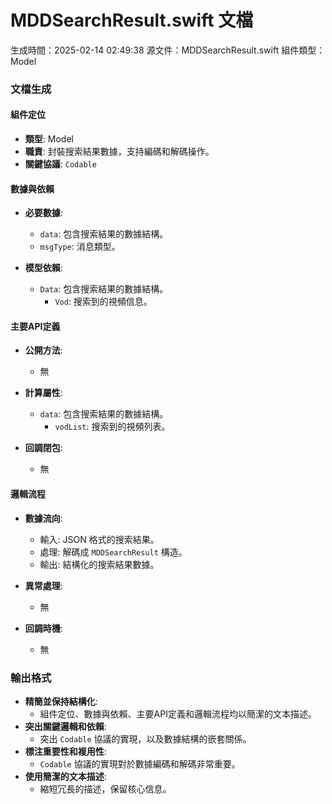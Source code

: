 # MDDSearchResult.swift 文檔
生成時間：2025-02-14 02:49:38
源文件：MDDSearchResult.swift
組件類型：Model

### 文檔生成

#### 組件定位
- **類型**: Model
- **職責**: 封裝搜索結果數據，支持編碼和解碼操作。
- **關鍵協議**: `Codable`

#### 數據與依賴
- **必要數據**:
  - `data`: 包含搜索結果的數據結構。
  - `msgType`: 消息類型。

- **模型依賴**:
  - `Data`: 包含搜索結果的數據結構。
    - `Vod`: 搜索到的視頻信息。

#### 主要API定義
- **公開方法**:
  - 無

- **計算屬性**:
  - `data`: 包含搜索結果的數據結構。
    - `vodList`: 搜索到的視頻列表。

- **回調閉包**:
  - 無

#### 邏輯流程
- **數據流向**:
  - 輸入: JSON 格式的搜索結果。
  - 處理: 解碼成 `MDDSearchResult` 構造。
  - 輸出: 結構化的搜索結果數據。

- **異常處理**:
  - 無

- **回調時機**:
  - 無

### 輸出格式
- **精簡並保持結構化**:
  - 組件定位、數據與依賴、主要API定義和邏輯流程均以簡潔的文本描述。
- **突出關鍵邏輯和依賴**:
  - 突出 `Codable` 協議的實現，以及數據結構的嵌套關係。
- **標注重要性和複用性**:
  - `Codable` 協議的實現對於數據編碼和解碼非常重要。
- **使用簡潔的文本描述**:
  - 縮短冗長的描述，保留核心信息。